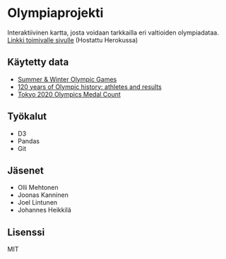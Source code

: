 # Olympiaprojekti
Interaktiivinen kartta, josta voidaan tarkkailla eri valtioiden olympiadataa.  
[Linkki toimivalle sivulle](https://olympiasetit.herokuapp.com/) (Hostattu Herokussa)
## Käytetty data
* [Summer & Winter Olympic Games](https://data.world/johayes13/summer-winter-olympic-games)
* [120 years of Olympic history: athletes and results](https://www.kaggle.com/heesoo37/120-years-of-olympic-history-athletes-and-results)
* [Tokyo 2020 Olympics Medal Count](https://www.kaggle.com/jamieeeee/tokyo-2020-olympics-medal-count)
## Työkalut
* D3
* Pandas
* Git
## Jäsenet
* Olli Mehtonen 
* Joonas Kanninen 
* Joel Lintunen
* Johannes Heikkilä
## Lisenssi
MIT
